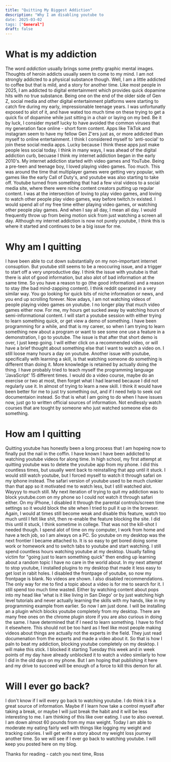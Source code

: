 ```yaml
---
title: "Quitting My Biggest Addiction"
description: "Why I am disabling youtube to 
date: 2025-03-02
tags: ["General"]
draft: false
---
```


# What is my addiction

The word *addiction* usually brings some pretty graphic mental images. Thoughts of heroin addicts usually seem to come to my mind. I am not strongly addicted to a physical substance though. Well, I am a little addicted to coffee but that is mild, and a story for another time. Like most people in 2025, I am addicted to digital entertainment which provides quick dopamine hits with no true substance. Being one on the end of the older side of Gen Z, social media and other digital entertainment platforms were starting to catch fire during my early, impressionable teenage years. I was unfortunatly exposed to alot of it, and have wated too much time on these trying to get a quick fix of dopamine while just sitting in a chair or laying on my bed. Be it by luck, I consider myself lucky to have avoided the common viruses that my generation face online - short form content. Apps like TikTok and instagram seem to have my fellow Gen Z'ers just as, or more addicted than myself to online entertainment. I think I considered myself to 'anti-social' to join these social media apps. Lucky because I think these apps just make people less social today. I think in many ways, I was ahead of the digital addiction curb, becuase I think my internet addiction began in the early 2010's. My internet addiction started with video games and YouTube. Being a pre-teen and teenage boy, I loved playing video games. Too much. This was around the time that multiplayer games were getting very popular, with games like the early Call of Duty's, and youtube was also starting to take off. Youtube turned from something that had a few viral videos to a social media site, where there were niche content creators putting up regular content. I was at the intersection of loving to play video games, and loving to watch other people play video games, way before twitch.tv existed. I would spend all of my free time either playing video games, or watching other people play games. And when I say all day, I mean all day. I would frequently throw up from being motion sick from just watching a screen all day. Although my internet addiction is now not purely youtube, I think this is where it started and continues to be a big issue for me.

# Why am I quitting

I have been able to cut down substantially on my non-important internet consuption. But youtube still seems to be a reoccuring issue, and a trigger to start off a very unproductive day. I think the issue with youtube is that there is alot of good information, but also alot of bad information at the same time. So you have a reason to go (the good information) and a reason to stay (the bad mind-zapping content). I think reddit operated in a very similar way. You go looking for quick bits of niche information or news, and you end up scrolling forever. Now adays, I am not watching videos of people playing video games on youtube. I no longer play that much video games either now. For me, my hours get sucked away by watching hours of semi-informational content. I will start a youtube session with either trying to learn something quick, or get view a demo of something. I have been programming for a while, and that is my career, so when I am trying to learn something new about a program or want to see some one use a feature in a demonstration, I go to youtube. The issue is that after that short demo is over, I just keep going. I will either click on a recommended video, or will have a brief thought about something else that I want to watch a video on. I still loose many hours a day on youtube. Another issue with youtube, specifically with learning a skill, is that watching someone do something is different than doing it. More knowledge is retained by actually doing the thing. I have probably tried to teach myself the programming language 'JavaScript' 15 different times. I would do a video course, maybe do an exercise or two at most, then forget what I had learned because I did not regularly use it. In almost of trying to learn a new skill. I think it would have been better for me to just try something out, and if I need help to seek out documentaion instead. So that is what I am going to do when I have issues now, just go to written official sources of information. Not endlessly watch courses that are tought by someone who just watched someone else do something.

# How am I quitting

Quitting youtube has honestly been a long process that I am hopeing now to finally put the nail in the coffin. I have known I have been addicted to watching youtube videos for along time. In high school, my first attempt at quitting youtube was to delete the youtube app from my phone. I did this countless times, but usually went back to reinstalling that app until it stuck. I would still watch youtube, but I forced myself to watch it through safari on my iphone instead. The safari version of youtube used to be much clunkier than that app so it motivated me to watch less, but I still watched alot. Wayyyy to much still. My next iteration of trying to quit my addiction was to block youtube.com on my phone so I could not watch it through safari either. On my iPhone, I disabled it through the parental controls/screen time settings so it would block the site when I tried to pull it up in the browser. Again, I would at times still become weak and disable this feature, watch too much until I felt like shit, then re-enable the feature blocking the site. I did this until it stuck, I think sometime in college. That was not the kill-shot I needed though. I spend alot of time on my computer, I work from home and have a tech job, so I am always on a PC. So youtube on my desktop was the next frontier I became attached to. It is so easy to get bored doing some work or homework and to switch tabs to youtube and start watching. I still spend countless hours watching youtube at my desktop. Usually falling victim for "going just to learn something quick" then ending up learning about a random topic I have no care in the world about. In my next attempt to stop youtube, I installed plugins to my desktop that made it less easy to get lost in rabit holes. I disabled the frontpage of youtube, so now my frontpage is blank. No videos are shown. I also disabled recommendations. The only way for me to find a topic about a video is for me to search for it. I still spend too much time wasted. Either by watching content about pops into my head like 'what is it like living in San Diego' or by just watching high level tutorials and never actually learning the skills with my hands, like in my programming example from earlier. So now I am just done. I will be installing an a plugin which blocks youtube completely from my desktop. There are many free ones on the chrome plugin store if you are also curious in doing the same. I have determined that if I need to learn something. I have to find it elsewhere. This should not be too hard as I feel like most people making videos about things are actually not the experts in the field. They just read documenation from the experts and made a video about it. So that is how I paln to beat my addiction, blocking youtube completely on my desktop. I will make this stick. I blocked it starting Tuesday this week and in week points of my day have already unblocked it to watch a video similarly to how I did in the old days on my phone. But I am hoping that publishing it here and my drive to succeed will be enough of a force to kill this demon for all.


# Will I ever go back?

I don't know if I will every go back to watching youtube. I do think it is a great source of information. Maybe if I learn how take a control myself after taking a break, or maybe I will just break the habit and it will be less interesting to me. I am thinking of this like over eating. I use to also overeat. I am down almost 60 pounds from my max weight. Today I am able to moderate my eating fairly well with things like logging my weight and tracking calories. I will get write a story about my weight loss journey another time. So we will see if I ever go back to watching youtube. I will keep you posted here on my blog.

Thanks for reading - catch you next time,
Ross